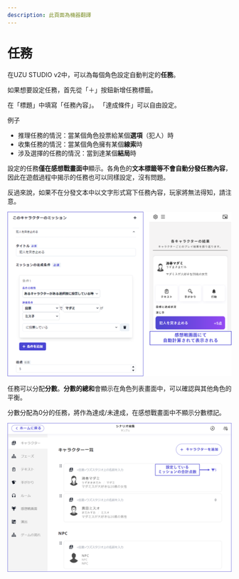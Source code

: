 ```yaml
---
description: 此頁面為機器翻譯
---
```


# 任務

在UZU STUDIO v2中，可以為每個角色設定自動判定的**任務**。

如果想要設定任務，首先從「＋」按鈕新增任務標籤。

在「標題」中填寫「任務內容」。 「達成條件」可以自由設定。

例子

* 推理任務的情況：當某個角色投票給某個**選項**（犯人）時
* 收集任務的情況：當某個角色擁有某個**線索**時
* 涉及選擇的任務的情況：當到達某個**結局**時

設定的任務**僅在感想戰畫面中**顯示。各角色的**文本標籤等不會自動分發任務內容**，因此在遊戲過程中揭示的任務也可以同樣設定，沒有問題。

反過來說，如果不在分發文本中以文字形式寫下任務內容，玩家將無法得知，請注意。

![](../../images/character4.png)

任務可以分配**分數**。**分數的總和**會顯示在角色列表畫面中，可以確認與其他角色的平衡。

分數分配為0分的任務，將作為達成/未達成，在感想戰畫面中不顯示分數標記。

![](../../images/character6.png)
